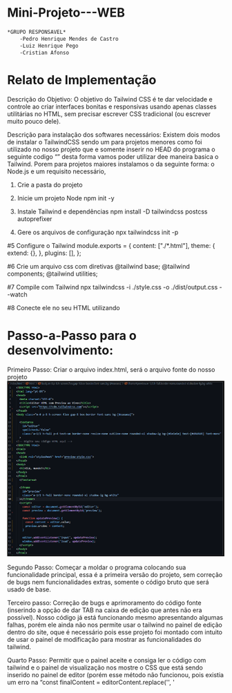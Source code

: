 # Mini-Projeto---WEB

    *GRUPO RESPONSAVEL*
        -Pedro Henrique Mendes de Castro
        -Luiz Henrique Pego
        -Cristian Afonso

# Relato de Implementação
Descrição do Objetivo:
	O objetivo do Tailwind CSS é te dar velocidade e controle ao criar interfaces bonitas e responsivas usando apenas classes utilitárias no HTML, sem precisar escrever CSS tradicional (ou escrever muito pouco dele).

Descrição para instalação dos softwares necessários:
	Existem dois modos de instalar o TailwindCSS sendo um para projetos menores como foi utilizado no nosso projeto que e somente inserir no HEAD do programa o seguinte codigo “<script src="https://cdn.tailwindcss.com"></script>” desta forma vamos poder utilizar dee maneira basica o Tailwind. Porem para projetos maiores instalamos o da seguinte forma: o Node.js e um requisito necessário,  

1. Crie a pasta do projeto 


2. Inicie um projeto Node
npm init -y

3. Instale Tailwind e dependências
npm install -D tailwindcss postcss autoprefixer

4. Gere os arquivos de configuração
npx tailwindcss init -p

#5 Configure o Tailwind
module.exports = {
  content: ["./*.html"],
  theme: {
    extend: {},
  },
  plugins: [],
};

#6 Crie um arquivo css com diretivas
@tailwind base;
@tailwind components;
@tailwind utilities;

#7 Compile com Tailwind 
npx tailwindcss -i ./style.css -o ./dist/output.css --watch

#8 Conecte ele no seu HTML utilizando
<link rel="stylesheet" href="dist/output.css">

# Passo-a-Passo para o desenvolvimento:

Primeiro Passo: Criar o arquivo index.html, será o arquivo fonte do nosso projeto
    ![Passo 1](imagens/passo1.png)

Segundo Passo: Começar a moldar o programa colocando sua funcionalidade principal, essa é a primeira versão do projeto, sem correção de bugs nem funcionalidades extras, somente o código bruto que será usado de base.

Terceiro passo: Correção de bugs e aprimoramento do código fonte (inserindo a opção de dar TAB na caixa de edição que antes não era possível). Nosso código já está funcionando mesmo apresentando algumas falhas, porém ele ainda não nos permite usar o tailwind no painel de edição dentro do site, oque é necessário pois esse projeto foi montado com  intuito de usar o painel de modificação para mostrar as funcionalidades do tailwind.


Quarto Passo: Permitir que o painel aceite e consiga ler o código com tailwind e o painel de visualização nos mostre o CSS que está sendo inserido no painel de  editor (porém esse método não funcionou, pois existia um erro na “const finalContent = editorContent.replace('</head>', '<script src="https://cdn.tailwindcss.com"><\/script></head>');” 


Quinto Passo: Corrigir o erro e fazer com que o painel aceite e consiga ler o código com tailwind. A solução foi refazer a function updatePreview, criando uma tag de script como uma variável separada.




Sexto Passo: Agora começamos a aprimorar o site visualmente, adicionando alguns botões, barra de navegação, opção para salvar e apagar nosso código, além de poder alternar entre os temas claro e escuro. 

